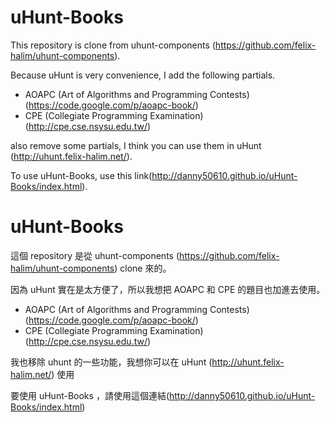 uHunt-Books
================
This repository is clone from uhunt-components (<https://github.com/felix-halim/uhunt-components>).  

Because uHunt is very convenience, I add the following partials.  
*   AOAPC (Art of Algorithms and Programming Contests) (<https://code.google.com/p/aoapc-book/>)  
*   CPE (Collegiate Programming Examination) (<http://cpe.cse.nsysu.edu.tw/>)  

also remove some partials, I think you can use them in uHunt (<http://uhunt.felix-halim.net/>).  

To use uHunt-Books, use this link(<http://danny50610.github.io/uHunt-Books/index.html>).  

uHunt-Books
================
這個 repository 是從 uhunt-components (<https://github.com/felix-halim/uhunt-components>) clone 來的。

因為 uHunt 實在是太方便了，所以我想把 AOAPC 和 CPE 的題目也加進去使用。  

*   AOAPC (Art of Algorithms and Programming Contests) (<https://code.google.com/p/aoapc-book/>)  
*   CPE (Collegiate Programming Examination) (<http://cpe.cse.nsysu.edu.tw/>)  

我也移除 uhunt 的一些功能，我想你可以在 uHunt (<http://uhunt.felix-halim.net/>) 使用

要使用 uHunt-Books ，請使用這個連結(<http://danny50610.github.io/uHunt-Books/index.html>)  
